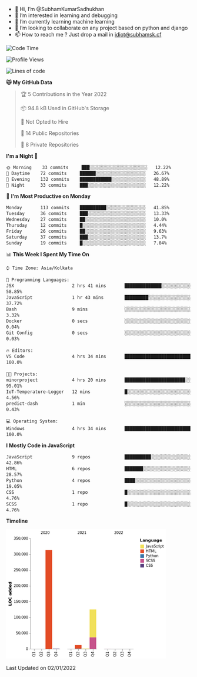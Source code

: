 - 👋 Hi, I’m @SubhamKumarSadhukhan
- 👀 I’m interested in learning and debugging
- 🌱 I’m currently learning machine learning
- 💞️ I’m looking to collaborate on any project based on python and django
- 📫 How to reach me ?
      Just drop a mail in idiot@subhamsk.cf

<!---
SubhamKumarSadhukhan/SubhamKumarSadhukhan is a ✨ special ✨ repository because its `README.md` (this file) appears on your GitHub profile.
You can click the Preview link to take a look at your changes.
--->


<!--START_SECTION:waka-->
![Code Time](http://img.shields.io/badge/Code%20Time-16%20hrs%2058%20mins-blue)

![Profile Views](http://img.shields.io/badge/Profile%20Views-0-blue)

![Lines of code](https://img.shields.io/badge/From%20Hello%20World%20I%27ve%20Written-452%20Thousand%20lines%20of%20code-blue)

**🐱 My GitHub Data** 

> 🏆 5 Contributions in the Year 2022
 > 
> 📦 94.8 kB Used in GitHub's Storage 
 > 
> 🚫 Not Opted to Hire
 > 
> 📜 14 Public Repositories 
 > 
> 🔑 8 Private Repositories  
 > 
**I'm a Night 🦉** 

```text
🌞 Morning    33 commits     ███░░░░░░░░░░░░░░░░░░░░░░   12.22% 
🌆 Daytime    72 commits     ██████░░░░░░░░░░░░░░░░░░░   26.67% 
🌃 Evening    132 commits    ████████████░░░░░░░░░░░░░   48.89% 
🌙 Night      33 commits     ███░░░░░░░░░░░░░░░░░░░░░░   12.22%

```
📅 **I'm Most Productive on Monday** 

```text
Monday       113 commits    ██████████░░░░░░░░░░░░░░░   41.85% 
Tuesday      36 commits     ███░░░░░░░░░░░░░░░░░░░░░░   13.33% 
Wednesday    27 commits     ██░░░░░░░░░░░░░░░░░░░░░░░   10.0% 
Thursday     12 commits     █░░░░░░░░░░░░░░░░░░░░░░░░   4.44% 
Friday       26 commits     ██░░░░░░░░░░░░░░░░░░░░░░░   9.63% 
Saturday     37 commits     ███░░░░░░░░░░░░░░░░░░░░░░   13.7% 
Sunday       19 commits     █░░░░░░░░░░░░░░░░░░░░░░░░   7.04%

```


📊 **This Week I Spent My Time On** 

```text
⌚︎ Time Zone: Asia/Kolkata

💬 Programming Languages: 
JSX                      2 hrs 41 mins       ██████████████░░░░░░░░░░░   58.85% 
JavaScript               1 hr 43 mins        █████████░░░░░░░░░░░░░░░░   37.72% 
Bash                     9 mins              ░░░░░░░░░░░░░░░░░░░░░░░░░   3.32% 
Docker                   0 secs              ░░░░░░░░░░░░░░░░░░░░░░░░░   0.04% 
Git Config               0 secs              ░░░░░░░░░░░░░░░░░░░░░░░░░   0.03%

🔥 Editors: 
VS Code                  4 hrs 34 mins       █████████████████████████   100.0%

🐱‍💻 Projects: 
minorproject             4 hrs 20 mins       ███████████████████████░░   95.01% 
IoT-Temperature-Logger   12 mins             █░░░░░░░░░░░░░░░░░░░░░░░░   4.56% 
predict-dash             1 min               ░░░░░░░░░░░░░░░░░░░░░░░░░   0.43%

💻 Operating System: 
Windows                  4 hrs 34 mins       █████████████████████████   100.0%

```

**I Mostly Code in JavaScript** 

```text
JavaScript               9 repos             ██████████░░░░░░░░░░░░░░░   42.86% 
HTML                     6 repos             ███████░░░░░░░░░░░░░░░░░░   28.57% 
Python                   4 repos             ████░░░░░░░░░░░░░░░░░░░░░   19.05% 
CSS                      1 repo              █░░░░░░░░░░░░░░░░░░░░░░░░   4.76% 
SCSS                     1 repo              █░░░░░░░░░░░░░░░░░░░░░░░░   4.76%

```


**Timeline**

![Chart not found](https://raw.githubusercontent.com/SubhamKumarSadhukhan/SubhamKumarSadhukhan/main/charts/bar_graph.png) 


 Last Updated on 02/01/2022
<!--END_SECTION:waka-->

